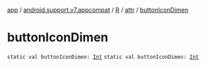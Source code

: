 [app](../../../index.md) / [android.support.v7.appcompat](../../index.md) / [R](../index.md) / [attr](index.md) / [buttonIconDimen](./button-icon-dimen.md)

# buttonIconDimen

`static val buttonIconDimen: `[`Int`](https://kotlinlang.org/api/latest/jvm/stdlib/kotlin/-int/index.html)
`static val buttonIconDimen: `[`Int`](https://kotlinlang.org/api/latest/jvm/stdlib/kotlin/-int/index.html)